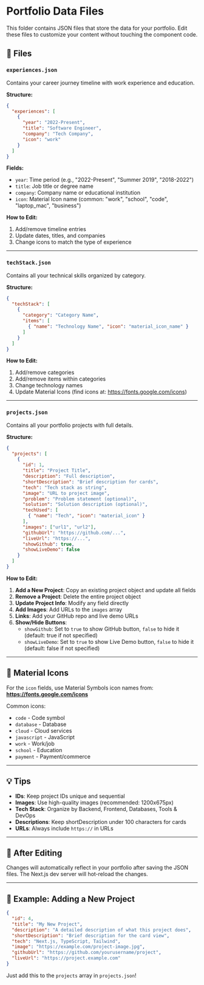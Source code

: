 # Portfolio Data Files

This folder contains JSON files that store the data for your portfolio. Edit these files to customize your content without touching the component code.

## 📁 Files

### `experiences.json`
Contains your career journey timeline with work experience and education.

**Structure:**
```json
{
  "experiences": [
    {
      "year": "2022-Present",
      "title": "Software Engineer",
      "company": "Tech Company",
      "icon": "work"
    }
  ]
}
```

**Fields:**
- `year`: Time period (e.g., "2022-Present", "Summer 2019", "2018-2022")
- `title`: Job title or degree name
- `company`: Company name or educational institution
- `icon`: Material Icon name (common: "work", "school", "code", "laptop_mac", "business")

**How to Edit:**
1. Add/remove timeline entries
2. Update dates, titles, and companies
3. Change icons to match the type of experience

---

### `techStack.json`
Contains all your technical skills organized by category.

**Structure:**
```json
{
  "techStack": [
    {
      "category": "Category Name",
      "items": [
        { "name": "Technology Name", "icon": "material_icon_name" }
      ]
    }
  ]
}
```

**How to Edit:**
1. Add/remove categories
2. Add/remove items within categories
3. Change technology names
4. Update Material Icons (find icons at: https://fonts.google.com/icons)

---

### `projects.json`
Contains all your portfolio projects with full details.

**Structure:**
```json
{
  "projects": [
    {
      "id": 1,
      "title": "Project Title",
      "description": "Full description",
      "shortDescription": "Brief description for cards",
      "tech": "Tech stack as string",
      "image": "URL to project image",
      "problem": "Problem statement (optional)",
      "solution": "Solution description (optional)",
      "techUsed": [
        { "name": "Tech", "icon": "material_icon" }
      ],
      "images": ["url1", "url2"],
      "githubUrl": "https://github.com/...",
      "liveUrl": "https://...",
      "showGithub": true,
      "showLiveDemo": false
    }
  ]
}
```

**How to Edit:**
1. **Add a New Project**: Copy an existing project object and update all fields
2. **Remove a Project**: Delete the entire project object
3. **Update Project Info**: Modify any field directly
4. **Add Images**: Add URLs to the `images` array
5. **Links**: Add your GitHub repo and live demo URLs
6. **Show/Hide Buttons**:
   - `showGithub`: Set to `true` to show GitHub button, `false` to hide it (default: true if not specified)
   - `showLiveDemo`: Set to `true` to show Live Demo button, `false` to hide it (default: false if not specified)

---

## 🎨 Material Icons

For the `icon` fields, use Material Symbols icon names from:
**https://fonts.google.com/icons**

Common icons:
- `code` - Code symbol
- `database` - Database
- `cloud` - Cloud services
- `javascript` - JavaScript
- `work` - Work/job
- `school` - Education
- `payment` - Payment/commerce

---

## 💡 Tips

- **IDs**: Keep project IDs unique and sequential
- **Images**: Use high-quality images (recommended: 1200x675px)
- **Tech Stack**: Organize by Backend, Frontend, Databases, Tools & DevOps
- **Descriptions**: Keep shortDescription under 100 characters for cards
- **URLs**: Always include `https://` in URLs

---

## 🔄 After Editing

Changes will automatically reflect in your portfolio after saving the JSON files. The Next.js dev server will hot-reload the changes.

---

## 📝 Example: Adding a New Project

```json
{
  "id": 4,
  "title": "My New Project",
  "description": "A detailed description of what this project does",
  "shortDescription": "Brief description for the card view",
  "tech": "Next.js, TypeScript, Tailwind",
  "image": "https://example.com/project-image.jpg",
  "githubUrl": "https://github.com/yourusername/project",
  "liveUrl": "https://project.example.com"
}
```

Just add this to the `projects` array in `projects.json`!
